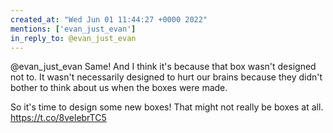 ```yaml
---
created_at: "Wed Jun 01 11:44:27 +0000 2022"
mentions: ['evan_just_evan']
in_reply_to: @evan_just_evan
---
```


@evan_just_evan Same! And I think it's because that box wasn't designed not to. It wasn't necessarily designed to hurt our brains because they didn't bother to think about us when the boxes were made.

So it's time to design some new boxes! That might not really be boxes at all. https://t.co/8velebrTC5